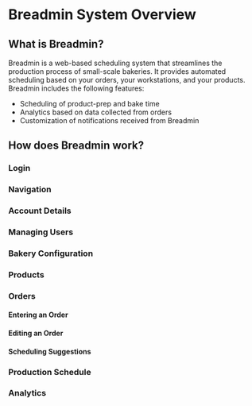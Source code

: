 # Breadmin System Overview
## What is Breadmin?
Breadmin is a web-based scheduling system that streamlines the production process of small-scale bakeries. It provides automated scheduling based on your orders, your workstations, and your products. Breadmin includes the following features:
- Scheduling of product-prep and bake time
- Analytics based on data collected from orders
- Customization of notifications received from Breadmin

## How does Breadmin work?
### Login

### Navigation

### Account Details

### Managing Users

### Bakery Configuration

### Products

### Orders

#### Entering an Order

#### Editing an Order

#### Scheduling Suggestions

### Production Schedule

### Analytics

